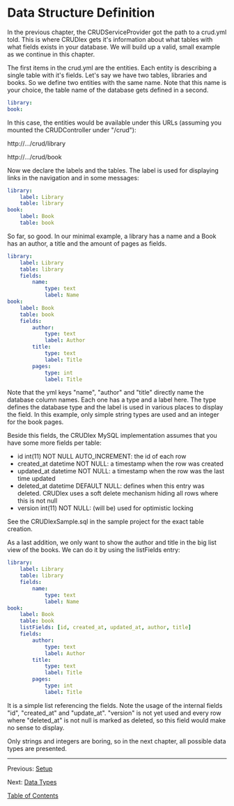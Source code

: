 Data Structure Definition
=========================

In the previous chapter, the CRUDServiceProvider got the path to a crud.yml
told. This is where CRUDlex gets it's information about what tables with what
fields exists in your database. We will build up a valid, small example as we
continue in this chapter.

The first items in the crud.yml are the entities. Each entity is describing a
single table with it's fields. Let's say we have two tables, libraries and
books. So we define two entities with the same name. Note that this name is
your choice, the table name of the database gets defined in a second.

```yml
library:
book:
```

In this case, the entities would be available under this URLs (assuming you
mounted the CRUDController under "/crud"):

http://.../crud/library

http://.../crud/book

Now we declare the labels and the tables. The label is used for displaying
links in the navigation and in some messages:

```yml
library:
    label: Library
    table: library
book:
    label: Book
    table: book
```

So far, so good. In our minimal example, a library has a name and a Book has
an author, a title and the amount of pages as fields.

```yml
library:
    label: Library
    table: library
    fields:
        name:
            type: text
            label: Name
book:
    label: Book
    table: book
    fields:
        author:
            type: text
            label: Author
        title:
            type: text
            label: Title
        pages:
            type: int
            label: Title
```

Note that the yml keys "name", "author" and "title" directly name the database
column names. Each one has a type and a label here. The type defines the
database type and the label is used in various places to display the field. In
this example, only simple string types are used and an integer for the book
pages.

Beside this fields, the CRUDlex MySQL implementation assumes that you have some
more fields per table:

- id int(11) NOT NULL AUTO_INCREMENT: the id of each row
- created_at datetime NOT NULL: a timestamp when the row was created
- updated_at datetime NOT NULL: a timestamp when the row was the last time
updated
- deleted_at datetime DEFAULT NULL: defines when this entry was deleted.
CRUDlex uses a soft delete mechanism hiding all rows where this is not null
- version int(11) NOT NULL: (will be) used for optimistic locking

See the CRUDlexSample.sql in the sample project for the exact table creation.

As a last addition, we only want to show the author and title in the big list
view of the books. We can do it by using the listFields entry:

```yml
library:
    label: Library
    table: library
    fields:
        name:
            type: text
            label: Name
book:
    label: Book
    table: book
    listFields: [id, created_at, updated_at, author, title]
    fields:
        author:
            type: text
            label: Author
        title:
            type: text
            label: Title
        pages:
            type: int
            label: Title
```

It is a simple list referencing the fields. Note the usage of the internal
fields "id", "created_at" and "update_at". "version" is not yet used and
every row where "deleted_at" is not null is marked as deleted, so this field
would make no sense to display.

Only strings and integers are boring, so in the next chapter, all possible
data types are presented.

---

Previous: [Setup](2_setup.md)

Next: [Data Types](4_datatypes.md)

[Table of Contents](0_manual.md)
